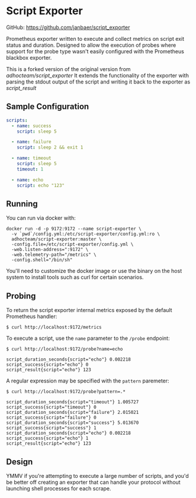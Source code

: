 # Script Exporter

GitHub: https://github.com/janbaer/script_exporter

Prometheus exporter written to execute and collect metrics on script exit status
and duration. Designed to allow the execution of probes where support for the
probe type wasn't easily configured with the Prometheus blackbox exporter.

This is a forked version of the original version from *adhocteam/script_exporter* It extends the functionality of the exporter with parsing the stdout output of the script and writing it back to the exporter as *script_result*

## Sample Configuration

```yaml
scripts:
  - name: success
    script: sleep 5

  - name: failure
    script: sleep 2 && exit 1

  - name: timeout
    script: sleep 5
    timeout: 1

  - name: echo
    script: echo "123"
```

## Running

You can run via docker with:

```
docker run -d -p 9172:9172 --name script-exporter \
  -v `pwd`/config.yml:/etc/script-exporter/config.yml:ro \
  adhocteam/script-exporter:master \
  -config.file=/etc/script-exporter/config.yml \
  -web.listen-address=":9172" \
  -web.telemetry-path="/metrics" \
  -config.shell="/bin/sh"
```

You'll need to customize the docker image or use the binary on the host system
to install tools such as curl for certain scenarios.

## Probing

To return the script exporter internal metrics exposed by the default Prometheus
handler:

`$ curl http://localhost:9172/metrics`

To execute a script, use the `name` parameter to the `/probe` endpoint:

`$ curl http://localhost:9172/probe?name=echo`

```
script_duration_seconds{script="echo"} 0.002218
script_success{script="echo"} 0
script_result{script="echo"} 123
```

A regular expression may be specified with the `pattern` paremeter:

`$ curl http://localhost:9172/probe?pattern=.*`

```
script_duration_seconds{script="timeout"} 1.005727
script_success{script="timeout"} 0
script_duration_seconds{script="failure"} 2.015021
script_success{script="failure"} 0
script_duration_seconds{script="success"} 5.013670
script_success{script="success"} 1
script_duration_seconds{script="echo"} 0.002218
script_success{script="echo"} 1
script_result{script="echo"} 123
```

## Design

YMMV if you're attempting to execute a large number of scripts, and you'd be
better off creating an exporter that can handle your protocol without launching
shell processes for each scrape.
